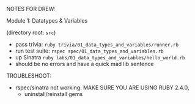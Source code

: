 NOTES FOR DREW:

Module 1: Datatypes & Variables

(directory root: `src`)
- pass trivia: `ruby trivia/01_data_types_and_variables/runner.rb`
- run test suite: `rspec spec/01_data_types_and_variables.rb`
- up Sinatra `ruby labs/01_data_types_and_variables/hello_world.rb`
- should be no errors and have a quick mad lib sentence


TROUBLESHOOT:
- rspec/sinatra not working: MAKE SURE YOU ARE USING RUBY 2.4.0,
    - uninstall/reinstall gems
